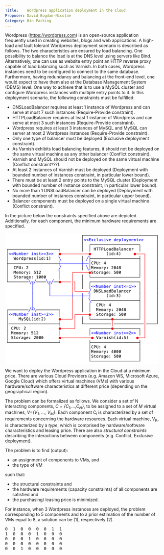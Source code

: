 ```yaml
---
Title:    Wordpress application deployment in the Cloud
Proposer: David Bogdan-Nicolae
Category: Bin Packing
---
```



Wordpress (https://wordpress.com) is an open-source application frequently used in creating websites, blogs and web applications. A high-load and fault tolerant Wordpress deployment scenario is described as follows. The two characteristics are ensured by load balancing. One possibility to balance the load is at the DNS level using servers like Bind. Alternatively, one can use as website entry point an HTTP reverse proxy capable of load balancing such as Varnish. In both cases, Wordpress instances need to be configured to connect to the same database. Furthermore, having redundancy and balancing at the front-end level, one would expect to have them also at the Database Management System (DBMS) level. One way to achieve that is to use a MySQL cluster and configure Wordpress instances with multiple entry points to it. In this deployment scenario, the following constraints must be fulfilled:
- DNSLoadBalancer requires at least 1 instance of Wordpress and can serve at most 7 such instances (Require-Provide constraint).
- HTTPLoadBalancer requires at least 1 instance of Wordpress and can serve at most 3 such instances (Require-Provide constraint).
- Wordpress requires at least 3 instances of MySQL and MySQL can server at most 2 Wordpress instances (Require-Provide constraint).
- Only one type of balancer must be deployed (Exclusive deployment constraint).
- As Varnish exhibits load balancing features, it should not be deployed on the same virtual machine as any other balancer (Conflict constraint).
- Varnish and MySQL should not be deployed on the same virtual machine (Conflict constraint???).
- At least 2 instances of Varnish must be deployed (Deployment with bounded number of instances constraint, in particular lower bound).
- There must be at least 2 entry points to the MySQL cluster (Deployment with bounded number of instance constraint, in particular lower bound).
- No more than 1 DNSLoadBalancer can be deployed (Deployment with bounded number of instances constraint, in particular upper bound).
- Balancer components must be deployed on a single virtual machine (Conflict constraint).

In the picture below the constraints specified above are depicted. Additionally, for each component, the minimum hardware requirements are specified.

<img src="assets/Wordpress.png" alt="assets/Wordpress.png" width="500" style="display: block; margin-left: auto; margin-right: auto;"/>
  
We want to deploy the Wordpress application in the Cloud at a minimum price. There are various Cloud Providers (e.g. Amazon WS, Microsoft Azure, Google Cloud) which offers virtual machines (VMs) with various hardware/software characteristics at different price (depending on the geographical region). 

The problem can be formalized as follows. We consider a set of N interacting components, *C = {C<sub>1</sub>,...,C<sub>N</sub>}*, to be assigned to a set of *M* virtual machines, *V=\{V<sub>1</sub>, ..., V<sub>M</sub>}*. Each component C<sub>i</sub> is characterized by a set of requirements concerning the hardware resources. Each virtual machine, V<sub>K</sub>, is characterized by a *type*, which is comprised by hardware/software characteristics and leasing price. There are also *structural constraints* describing the interactions between components (e.g. Conflict, Exclusive deployment). 

The problem is to find (output):
- an assignment of components to VMs, and 
- the type of VM

such that:
- the structural constraints and
- the hardware requirements  (capacity constraints) of all components are satisfied and 
- the purchasing/ leasing price is minimized. 

For instance, when 3 Wordpress instances are deployed, the problem corresponding
to 5 components and to a prior estimation of the number of VMs equal to 8, a solution can be (1),
respectively (2).

<pre>
0  1  0  0  0  0  1  1
1  0  0  0  1  0  0  0
0  0  0  1  0  0  0  0
0  0  0  0  0  0  0  0
0  0  1  0  0  0  0  0
</pre>
